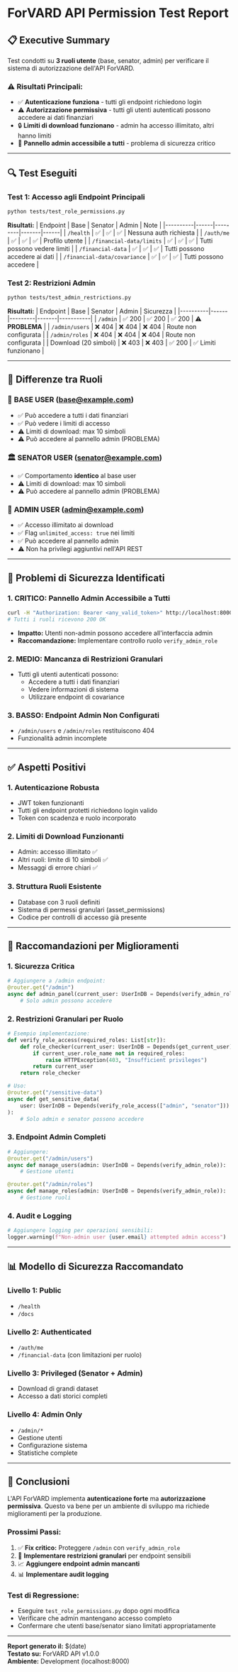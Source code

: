 # ForVARD API Permission Test Report

## 📋 Executive Summary

Test condotti su **3 ruoli utente** (base, senator, admin) per verificare il sistema di autorizzazione dell'API ForVARD.

### ⚠️ Risultati Principali:
- ✅ **Autenticazione funziona** - tutti gli endpoint richiedono login
- ⚠️ **Autorizzazione permissiva** - tutti gli utenti autenticati possono accedere ai dati finanziari
- 🔒 **Limiti di download funzionano** - admin ha accesso illimitato, altri hanno limiti
- 🚨 **Pannello admin accessibile a tutti** - problema di sicurezza critico

---

## 🔍 Test Eseguiti

### Test 1: Accesso agli Endpoint Principali
```bash
python tests/test_role_permissions.py
```

**Risultati:**
| Endpoint | Base | Senator | Admin | Note |
|----------|------|---------|-------|------|
| `/health` | ✅ | ✅ | ✅ | Nessuna auth richiesta |
| `/auth/me` | ✅ | ✅ | ✅ | Profilo utente |
| `/financial-data/limits` | ✅ | ✅ | ✅ | Tutti possono vedere limiti |
| `/financial-data` | ✅ | ✅ | ✅ | Tutti possono accedere ai dati |
| `/financial-data/covariance` | ✅ | ✅ | ✅ | Tutti possono accedere |

### Test 2: Restrizioni Admin
```bash
python tests/test_admin_restrictions.py
```

**Risultati:**
| Endpoint | Base | Senator | Admin | Sicurezza |
|----------|------|---------|-------|-----------|
| `/admin` | ✅ 200 | ✅ 200 | ✅ 200 | ⚠️ **PROBLEMA** |
| `/admin/users` | ❌ 404 | ❌ 404 | ❌ 404 | Route non configurata |
| `/admin/roles` | ❌ 404 | ❌ 404 | ❌ 404 | Route non configurata |
| Download (20 simboli) | ❌ 403 | ❌ 403 | ✅ 200 | ✅ Limiti funzionano |

---

## 🎯 Differenze tra Ruoli

### 👤 **BASE USER** (base@example.com)
- ✅ Può accedere a tutti i dati finanziari  
- ✅ Può vedere i limiti di accesso
- ⚠️ Limiti di download: max 10 simboli
- ⚠️ Può accedere al pannello admin (PROBLEMA)

### 🏛️ **SENATOR USER** (senator@example.com)  
- ✅ Comportamento **identico** al base user
- ⚠️ Limiti di download: max 10 simboli
- ⚠️ Può accedere al pannello admin (PROBLEMA)

### 👑 **ADMIN USER** (admin@example.com)
- ✅ Accesso illimitato ai download
- ✅ Flag `unlimited_access: true` nei limiti
- ✅ Può accedere al pannello admin
- ⚠️ Non ha privilegi aggiuntivi nell'API REST

---

## 🚨 Problemi di Sicurezza Identificati

### 1. **CRITICO: Pannello Admin Accessibile a Tutti**
```bash
curl -H "Authorization: Bearer <any_valid_token>" http://localhost:8000/admin
# Tutti i ruoli ricevono 200 OK
```
- **Impatto:** Utenti non-admin possono accedere all'interfaccia admin
- **Raccomandazione:** Implementare controllo ruolo `verify_admin_role`

### 2. **MEDIO: Mancanza di Restrizioni Granulari**
- Tutti gli utenti autenticati possono:
  - Accedere a tutti i dati finanziari
  - Vedere informazioni di sistema
  - Utilizzare endpoint di covariance

### 3. **BASSO: Endpoint Admin Non Configurati**
- `/admin/users` e `/admin/roles` restituiscono 404
- Funzionalità admin incomplete

---

## ✅ Aspetti Positivi

### 1. **Autenticazione Robusta**
- JWT token funzionanti
- Tutti gli endpoint protetti richiedono login valido
- Token con scadenza e ruolo incorporato

### 2. **Limiti di Download Funzionanti**
- Admin: accesso illimitato ✅
- Altri ruoli: limite di 10 simboli ✅
- Messaggi di errore chiari ✅

### 3. **Struttura Ruoli Esistente**
- Database con 3 ruoli definiti
- Sistema di permessi granulari (asset_permissions)
- Codice per controlli di accesso già presente

---

## 🔧 Raccomandazioni per Miglioramenti

### 1. **Sicurezza Critica**
```python
# Aggiungere a /admin endpoint:
@router.get("/admin")
async def admin_panel(current_user: UserInDB = Depends(verify_admin_role)):
    # Solo admin possono accedere
```

### 2. **Restrizioni Granulari per Ruolo**
```python
# Esempio implementazione:
def verify_role_access(required_roles: List[str]):
    def role_checker(current_user: UserInDB = Depends(get_current_user)):
        if current_user.role_name not in required_roles:
            raise HTTPException(403, "Insufficient privileges")
        return current_user
    return role_checker

# Uso:
@router.get("/sensitive-data")
async def get_sensitive_data(
    user: UserInDB = Depends(verify_role_access(["admin", "senator"]))
):
    # Solo admin e senator possono accedere
```

### 3. **Endpoint Admin Completi**
```python
# Aggiungere:
@router.get("/admin/users")
async def manage_users(admin: UserInDB = Depends(verify_admin_role)):
    # Gestione utenti

@router.get("/admin/roles") 
async def manage_roles(admin: UserInDB = Depends(verify_admin_role)):
    # Gestione ruoli
```

### 4. **Audit e Logging**
```python
# Aggiungere logging per operazioni sensibili:
logger.warning(f"Non-admin user {user.email} attempted admin access")
```

---

## 📊 Modello di Sicurezza Raccomandato

### **Livello 1: Public**
- `/health`
- `/docs`

### **Livello 2: Authenticated** 
- `/auth/me`
- `/financial-data` (con limitazioni per ruolo)

### **Livello 3: Privileged (Senator + Admin)**
- Download di grandi dataset
- Accesso a dati storici completi

### **Livello 4: Admin Only**
- `/admin/*` 
- Gestione utenti
- Configurazione sistema
- Statistiche complete

---

## 🎯 Conclusioni

L'API ForVARD implementa **autenticazione forte** ma **autorizzazione permissiva**. Questo va bene per un ambiente di sviluppo ma richiede miglioramenti per la produzione.

### Prossimi Passi:
1. ✅ **Fix critico:** Proteggere `/admin` con `verify_admin_role`
2. 🔧 **Implementare restrizioni granulari** per endpoint sensibili
3. 📈 **Aggiungere endpoint admin mancanti**
4. 📊 **Implementare audit logging**

### Test di Regressione:
- Eseguire `test_role_permissions.py` dopo ogni modifica
- Verificare che admin mantengano accesso completo
- Confermare che utenti base/senator siano limitati appropriatamente

---

**Report generato il:** $(date)  
**Testato su:** ForVARD API v1.0.0  
**Ambiente:** Development (localhost:8000) 